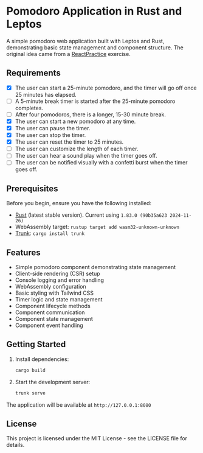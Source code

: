 # Pomodoro Application in Rust and Leptos

A simple pomodoro web application built with Leptos and Rust, demonstrating basic state management and component
structure. The original idea came from a [ReactPractice](https://reactpractice.dev/exercise/build-a-pomodoro-app/)
exercise.

## Requirements

- [X] The user can start a 25-minute pomodoro, and the timer will go off once 25 minutes has elapsed.
- [ ] A 5-minute break timer is started after the 25-minute pomodoro completes.
- [ ] After four pomodoros, there is a longer, 15-30 minute break.
- [X] The user can start a new pomodoro at any time.
- [X] The user can pause the timer.
- [X] The user can stop the timer.
- [X] The user can reset the timer to 25 minutes.
- [ ] The user can customize the length of each timer.
- [ ] The user can hear a sound play when the timer goes off.
- [ ] The user can be notified visually with a confetti burst when the timer goes off.

## Prerequisites

Before you begin, ensure you have the following installed:

- [Rust](https://www.rust-lang.org/tools/install) (latest stable version). Current using `1.83.0 (90b35a623 2024-11-26)`
- WebAssembly target: `rustup target add wasm32-unknown-unknown`
- [Trunk](https://trunkrs.dev/): `cargo install trunk`

## Features

- Simple pomodoro component demonstrating state management
- Client-side rendering (CSR) setup
- Console logging and error handling
- WebAssembly configuration
- Basic styling with Tailwind CSS
- Timer logic and state management
- Component lifecycle methods
- Component communication
- Component state management
- Component event handling

## Getting Started

1. Install dependencies:

   ```bash
   cargo build
   ```

2. Start the development server:

   ```bash
   trunk serve
   ```

The application will be available at `http://127.0.0.1:8080`

## License

This project is licensed under the MIT License - see the LICENSE file for details.


